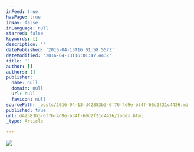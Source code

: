 ```yaml
---
inFeed: true
hasPage: true
inNav: false
inLanguage: null
starred: false
keywords: []
description: ''
datePublished: '2016-04-13T16:01:58.557Z'
dateModified: '2016-04-13T16:01:47.443Z'
title: ''
author: []
authors: []
publisher:
  name: null
  domain: null
  url: null
  favicon: null
sourcePath: _posts/2016-04-13-d42383b3-6f76-4d9e-b34f-60d2f21c4426.md
published: true
url: d42383b3-6f76-4d9e-b34f-60d2f21c4426/index.html
_type: Article

---
```

![](https://s3-us-west-2.amazonaws.com/the-grid-img/p/9571714e9811c8bcd6b9701d8060155128fdfccd.jpg)